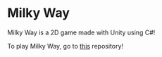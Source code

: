 # Milky Way

Milky Way is a 2D game made with Unity using C#!

To play Milky Way, go to [this](https://github.com/xyntechx/MilkyWay-Game) repository!
